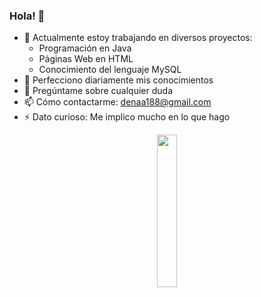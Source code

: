 ### Hola! 👋

- 🔭 Actualmente estoy trabajando en  diversos proyectos:
    -    Programación en Java
    - Páginas Web en  HTML
    - Conocimiento del lenguaje MySQL  
- 🌱 Perfecciono diariamente mis conocimientos
- 💬 Pregúntame sobre cualquier duda
- 📫 Cómo contactarme: denaa188@gmail.com
- ⚡ Dato curioso: Me implico mucho en lo que hago

<p style="text-align:center"><img src="IMG_2462edi.JPG" width="25%" height="25%"></img></p>

